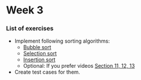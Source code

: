 # Week 3

### List of exercises

- Implement following sorting algorithms:
  - [Bubble sort](https://www.programiz.com/dsa/bubble-sort)
  - [Selection sort](https://www.programiz.com/dsa/selection-sort)
  - [Insertion sort](https://www.programiz.com/dsa/insertion-sort)
  - Optional: If you prefer videos [Section 11, 12, 13](https://www.udemy.com/course/js-algorithms-and-data-structures-masterclass/learn/lecture/8344040)
- Create test cases for them.
